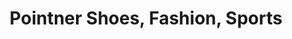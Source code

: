 ---
title: "Pointner Shoes, Fashion, Sports"
url: /schwarzach-im-pongau/pointner-shoes-fashion-sports/
shop: Kleidung
---